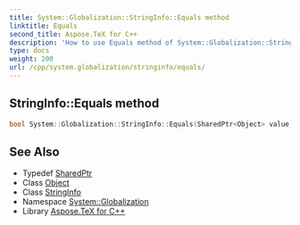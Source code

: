 ```yaml
---
title: System::Globalization::StringInfo::Equals method
linktitle: Equals
second_title: Aspose.TeX for C++
description: 'How to use Equals method of System::Globalization::StringInfo class in C++.'
type: docs
weight: 200
url: /cpp/system.globalization/stringinfo/equals/
---
```

## StringInfo::Equals method




```cpp
bool System::Globalization::StringInfo::Equals(SharedPtr<Object> value) override
```

## See Also

* Typedef [SharedPtr](../../../system/sharedptr/)
* Class [Object](../../../system/object/)
* Class [StringInfo](../)
* Namespace [System::Globalization](../../)
* Library [Aspose.TeX for C++](../../../)
